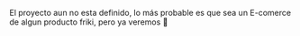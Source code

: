  El proyecto aun no esta definido, lo más probable es que sea un E-comerce de algun producto friki, pero ya veremos 🤣